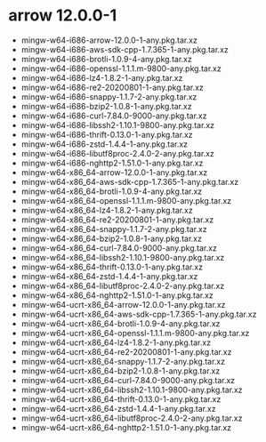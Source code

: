 # arrow 12.0.0-1

 - mingw-w64-i686-arrow-12.0.0-1-any.pkg.tar.xz
 - mingw-w64-i686-aws-sdk-cpp-1.7.365-1-any.pkg.tar.xz
 - mingw-w64-i686-brotli-1.0.9-4-any.pkg.tar.xz
 - mingw-w64-i686-openssl-1.1.1.m-9800-any.pkg.tar.xz
 - mingw-w64-i686-lz4-1.8.2-1-any.pkg.tar.xz
 - mingw-w64-i686-re2-20200801-1-any.pkg.tar.xz
 - mingw-w64-i686-snappy-1.1.7-2-any.pkg.tar.xz
 - mingw-w64-i686-bzip2-1.0.8-1-any.pkg.tar.xz
 - mingw-w64-i686-curl-7.84.0-9000-any.pkg.tar.xz
 - mingw-w64-i686-libssh2-1.10.1-9800-any.pkg.tar.xz
 - mingw-w64-i686-thrift-0.13.0-1-any.pkg.tar.xz
 - mingw-w64-i686-zstd-1.4.4-1-any.pkg.tar.xz
 - mingw-w64-i686-libutf8proc-2.4.0-2-any.pkg.tar.xz
 - mingw-w64-i686-nghttp2-1.51.0-1-any.pkg.tar.xz
 - mingw-w64-x86_64-arrow-12.0.0-1-any.pkg.tar.xz
 - mingw-w64-x86_64-aws-sdk-cpp-1.7.365-1-any.pkg.tar.xz
 - mingw-w64-x86_64-brotli-1.0.9-4-any.pkg.tar.xz
 - mingw-w64-x86_64-openssl-1.1.1.m-9800-any.pkg.tar.xz
 - mingw-w64-x86_64-lz4-1.8.2-1-any.pkg.tar.xz
 - mingw-w64-x86_64-re2-20200801-1-any.pkg.tar.xz
 - mingw-w64-x86_64-snappy-1.1.7-2-any.pkg.tar.xz
 - mingw-w64-x86_64-bzip2-1.0.8-1-any.pkg.tar.xz
 - mingw-w64-x86_64-curl-7.84.0-9000-any.pkg.tar.xz
 - mingw-w64-x86_64-libssh2-1.10.1-9800-any.pkg.tar.xz
 - mingw-w64-x86_64-thrift-0.13.0-1-any.pkg.tar.xz
 - mingw-w64-x86_64-zstd-1.4.4-1-any.pkg.tar.xz
 - mingw-w64-x86_64-libutf8proc-2.4.0-2-any.pkg.tar.xz
 - mingw-w64-x86_64-nghttp2-1.51.0-1-any.pkg.tar.xz
 - mingw-w64-ucrt-x86_64-arrow-12.0.0-1-any.pkg.tar.xz
 - mingw-w64-ucrt-x86_64-aws-sdk-cpp-1.7.365-1-any.pkg.tar.xz
 - mingw-w64-ucrt-x86_64-brotli-1.0.9-4-any.pkg.tar.xz
 - mingw-w64-ucrt-x86_64-openssl-1.1.1.m-9800-any.pkg.tar.xz
 - mingw-w64-ucrt-x86_64-lz4-1.8.2-1-any.pkg.tar.xz
 - mingw-w64-ucrt-x86_64-re2-20200801-1-any.pkg.tar.xz
 - mingw-w64-ucrt-x86_64-snappy-1.1.7-2-any.pkg.tar.xz
 - mingw-w64-ucrt-x86_64-bzip2-1.0.8-1-any.pkg.tar.xz
 - mingw-w64-ucrt-x86_64-curl-7.84.0-9000-any.pkg.tar.xz
 - mingw-w64-ucrt-x86_64-libssh2-1.10.1-9800-any.pkg.tar.xz
 - mingw-w64-ucrt-x86_64-thrift-0.13.0-1-any.pkg.tar.xz
 - mingw-w64-ucrt-x86_64-zstd-1.4.4-1-any.pkg.tar.xz
 - mingw-w64-ucrt-x86_64-libutf8proc-2.4.0-2-any.pkg.tar.xz
 - mingw-w64-ucrt-x86_64-nghttp2-1.51.0-1-any.pkg.tar.xz

